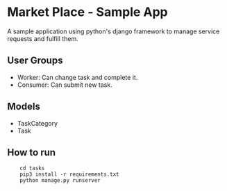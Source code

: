 # Market Place - Sample App

A sample application using python's django framework to manage service requests and fulfill them.

## User Groups
* Worker: Can change task and complete it.
* Consumer: Can submit new task.

## Models
* TaskCategory
* Task

## How to run

```
    cd tasks
    pip3 install -r requirements.txt
    python manage.py runserver
```